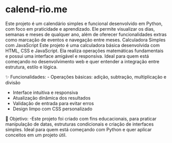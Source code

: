 # calend-rio.me
Este projeto é um calendário simples e funcional desenvolvido em Python, com foco em praticidade e aprendizado. Ele permite visualizar os dias, semanas e meses de qualquer ano, além de oferecer funcionalidades extras como marcação de eventos e navegação entre meses.
 Calculadora Simples com JavaScript
Este projeto é uma calculadora básica desenvolvida com HTML, CSS e JavaScript. Ela realiza operações matemáticas fundamentais e possui uma interface amigável e responsiva. Ideal para quem está começando no desenvolvimento web e quer entender a integração entre estrutura, estilo e lógica.

✨ Funcionalidades: - Operações básicas: adição, subtração, multiplicação e divisão
- Interface intuitiva e responsiva
- Atualização dinâmica dos resultados
- Validação de entrada para evitar erros
- Design limpo com CSS personalizado

🎯 Objetivo: -Este projeto foi criado com fins educacionais, para praticar manipulação de datas, estruturas condicionais e criação de interfaces simples. Ideal para quem está começando com Python e quer aplicar conceitos em um projeto útil.
